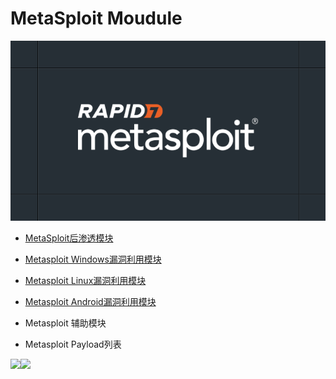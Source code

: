 # MetaSploit Moudule

![](./readme/1.png)

- [MetaSploit后渗透模块](./MetaSploit后渗透模块.md)

- [Metasploit Windows漏洞利用模块](./Metasploit%20Windows%20漏洞利用模块.md)

- [Metasploit Linux漏洞利用模块](./Metasploit%20Linux%20漏洞利用模块.md)

- [Metasploit Android漏洞利用模块](./Metasploit%20Android%20漏洞利用模块.md)

- Metasploit 辅助模块
- Metasploit Payload列表



![](https://img.shields.io/badge/Search-MetaSploit-brightgreen)![](https://img.shields.io/badge/Powerd%20By-Awrrays-blue)


